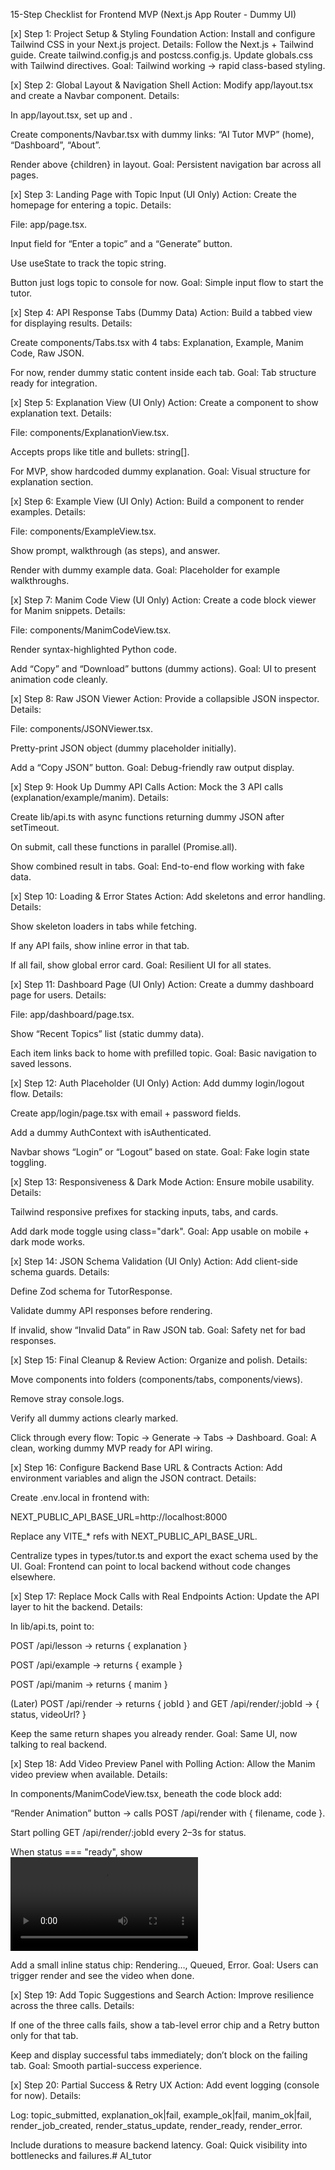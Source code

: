 15-Step Checklist for Frontend MVP (Next.js App Router - Dummy UI)

[x] Step 1: Project Setup & Styling Foundation
Action: Install and configure Tailwind CSS in your Next.js project.
Details: Follow the Next.js + Tailwind guide. Create tailwind.config.js and postcss.config.js. Update globals.css with Tailwind directives.
Goal: Tailwind working → rapid class-based styling.

[x] Step 2: Global Layout & Navigation Shell
Action: Modify app/layout.tsx and create a Navbar component.
Details:

In app/layout.tsx, set up <html> and <body>.

Create components/Navbar.tsx with dummy links: “AI Tutor MVP” (home), “Dashboard”, “About”.

Render <Navbar /> above {children} in layout.
Goal: Persistent navigation bar across all pages.

[x] Step 3: Landing Page with Topic Input (UI Only)
Action: Create the homepage for entering a topic.
Details:

File: app/page.tsx.

Input field for “Enter a topic” and a “Generate” button.

Use useState to track the topic string.

Button just logs topic to console for now.
Goal: Simple input flow to start the tutor.

[x] Step 4: API Response Tabs (Dummy Data)
Action: Build a tabbed view for displaying results.
Details:

Create components/Tabs.tsx with 4 tabs: Explanation, Example, Manim Code, Raw JSON.

For now, render dummy static content inside each tab.
Goal: Tab structure ready for integration.

[x] Step 5: Explanation View (UI Only)
Action: Create a component to show explanation text.
Details:

File: components/ExplanationView.tsx.

Accepts props like title and bullets: string[].

For MVP, show hardcoded dummy explanation.
Goal: Visual structure for explanation section.

[x] Step 6: Example View (UI Only)
Action: Build a component to render examples.
Details:

File: components/ExampleView.tsx.

Show prompt, walkthrough (as steps), and answer.

Render with dummy example data.
Goal: Placeholder for example walkthroughs.

[x] Step 7: Manim Code View (UI Only)
Action: Create a code block viewer for Manim snippets.
Details:

File: components/ManimCodeView.tsx.

Render syntax-highlighted Python code.

Add “Copy” and “Download” buttons (dummy actions).
Goal: UI to present animation code cleanly.

[x] Step 8: Raw JSON Viewer
Action: Provide a collapsible JSON inspector.
Details:

File: components/JSONViewer.tsx.

Pretty-print JSON object (dummy placeholder initially).

Add a “Copy JSON” button.
Goal: Debug-friendly raw output display.

[x] Step 9: Hook Up Dummy API Calls
Action: Mock the 3 API calls (explanation/example/manim).
Details:

Create lib/api.ts with async functions returning dummy JSON after setTimeout.

On submit, call these functions in parallel (Promise.all).

Show combined result in tabs.
Goal: End-to-end flow working with fake data.

[x] Step 10: Loading & Error States
Action: Add skeletons and error handling.
Details:

Show skeleton loaders in tabs while fetching.

If any API fails, show inline error in that tab.

If all fail, show global error card.
Goal: Resilient UI for all states.

[x] Step 11: Dashboard Page (UI Only)
Action: Create a dummy dashboard page for users.
Details:

File: app/dashboard/page.tsx.

Show “Recent Topics” list (static dummy data).

Each item links back to home with prefilled topic.
Goal: Basic navigation to saved lessons.

[x] Step 12: Auth Placeholder (UI Only)
Action: Add dummy login/logout flow.
Details:

Create app/login/page.tsx with email + password fields.

Add a dummy AuthContext with isAuthenticated.

Navbar shows “Login” or “Logout” based on state.
Goal: Fake login state toggling.

[x] Step 13: Responsiveness & Dark Mode
Action: Ensure mobile usability.
Details:

Tailwind responsive prefixes for stacking inputs, tabs, and cards.

Add dark mode toggle using class="dark".
Goal: App usable on mobile + dark mode works.

[x] Step 14: JSON Schema Validation (UI Only)
Action: Add client-side schema guards.
Details:

Define Zod schema for TutorResponse.

Validate dummy API responses before rendering.

If invalid, show “Invalid Data” in Raw JSON tab.
Goal: Safety net for bad responses.

[x] Step 15: Final Cleanup & Review
Action: Organize and polish.
Details:

Move components into folders (components/tabs, components/views).

Remove stray console.logs.

Verify all dummy actions clearly marked.

Click through every flow: Topic → Generate → Tabs → Dashboard.
Goal: A clean, working dummy MVP ready for API wiring.

[x] Step 16: Configure Backend Base URL & Contracts
Action: Add environment variables and align the JSON contract.
Details:

Create .env.local in frontend with:

NEXT_PUBLIC_API_BASE_URL=http://localhost:8000


Replace any VITE_* refs with NEXT_PUBLIC_API_BASE_URL.

Centralize types in types/tutor.ts and export the exact schema used by the UI.
Goal: Frontend can point to local backend without code changes elsewhere.

[x] Step 17: Replace Mock Calls with Real Endpoints
Action: Update the API layer to hit the backend.
Details:

In lib/api.ts, point to:

POST /api/lesson → returns { explanation }

POST /api/example → returns { example }

POST /api/manim → returns { manim }

(Later) POST /api/render → returns { jobId } and GET /api/render/:jobId → { status, videoUrl? }

Keep the same return shapes you already render.
Goal: Same UI, now talking to real backend.

[x] Step 18: Add Video Preview Panel with Polling
Action: Allow the Manim video preview when available.
Details:

In components/ManimCodeView.tsx, beneath the code block add:

“Render Animation” button → calls POST /api/render with { filename, code }.

Start polling GET /api/render/:jobId every 2–3s for status.

When status === "ready", show <video controls src={videoUrl} />.

Add a small inline status chip: Rendering…, Queued, Error.
Goal: Users can trigger render and see the video when done.

[x] Step 19: Add Topic Suggestions and Search
Action: Improve resilience across the three calls.
Details:

If one of the three calls fails, show a tab-level error chip and a Retry button only for that tab.

Keep and display successful tabs immediately; don’t block on the failing tab.
Goal: Smooth partial-success experience.

[x] Step 20: Partial Success & Retry UX
Action: Add event logging (console for now).
Details:

Log: topic_submitted, explanation_ok|fail, example_ok|fail, manim_ok|fail, render_job_created, render_status_update, render_ready, render_error.

Include durations to measure backend latency.
Goal: Quick visibility into bottlenecks and failures.# AI_tutor
